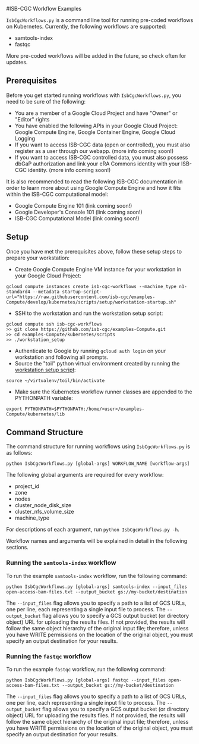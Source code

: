 #ISB-CGC Workflow Examples 

`IsbCgcWorkflows.py` is a command line tool for running pre-coded workflows on Kubernetes.  Currently, the following workflows are supported:
- samtools-index
- fastqc

More pre-coded workflows will be added in the future, so check often for updates.

## Prerequisites

Before you get started running workflows with `IsbCgcWorkflows.py`, you need to be sure of the following:
* You are a member of a Google Cloud Project and have "Owner" or "Editor" rights
* You have enabled the following APIs in your Google Cloud Project: Google Compute Engine, Google Container Engine, Google Cloud Logging
* If you want to access ISB-CGC data (open or controlled), you must also register as a user through our webapp.  (more info coming soon!)
* If you want to access ISB-CGC controlled data, you must also possess dbGaP authorization and link your eRA Commons identity with your ISB-CGC identity. (more info coming soon!)

It is also recommended to read the following ISB-CGC documentation in order to learn more about using Google Compute Engine and how it fits within the ISB-CGC computational model:
* Google Compute Engine 101 (link coming soon!)
* Google Developer's Console 101 (link coming soon!)
* ISB-CGC Computational Model (link coming soon!)

## Setup

Once you have met the prerequisites above, follow these setup steps to prepare your workstation:
- Create Google Compute Engine VM instance for your workstation in your Google Cloud Project:
```
gcloud compute instances create isb-cgc-workflows --machine_type n1-standard4 --metadata startup-script-url="https://raw.githubusercontent.com/isb-cgc/examples-Compute/develop/kubernetes/scripts/setup/workstation-startup.sh"
```
- SSH to the workstation and run the workstation setup script:
```
gcloud compute ssh isb-cgc-workflows
>> git clone https://github.com/isb-cgc/examples-Compute.git
>> cd examples-Compute/kubernetes/scripts
>> ./workstation_setup
```
- Authenticate to Google by running `gcloud auth login` on your workstation and following all prompts.
- Source the "toil" python virtual environment created by running the [workstation setup script](./scripts/setup/workstation_setup.sh):
```
source ~/virtualenv/toil/bin/activate
```
- Make sure the Kubernetes workflow runner classes are appended to the PYTHONPATH variable:
```
export PYTHONPATH=$PYTHONPATH:/home/<user>/examples-Compute/kubernetes/lib
```

## Command Structure

The command structure for running workflows using `IsbCgcWorkflows.py` is as follows:

```
python IsbCgcWorkflows.py [global-args] WORKFLOW_NAME [workflow-args]
```
The following global arguments are required for every workflow:
- project_id
- zone
- nodes
- cluster_node_disk_size
- cluster_nfs_volume_size
- machine_type

For descriptions of each argument, run `python IsbCgcWorkflows.py -h`.

Workflow names and arguments will be explained in detail in the following sections.

### Running the `samtools-index` workflow

To run the example `samtools-index` workflow, run the following command:

```
python IsbCgcWorkflows.py [global-args] samtools-index --input_files open-access-bam-files.txt --output_bucket gs://my-bucket/destination
```

The `--input_files` flag allows you to specify a path to a list of GCS URLs, one per line, each representing a single input file to process.
The `--output_bucket` flag allows you to specify a GCS output bucket (or directory object) URL for uploading the results files.  If not provided, the results will follow the same object hierarchy of the original input file; therefore, unless you have WRITE permissions on the location of the original object, you must specify an output destination for your results.

### Running the `fastqc` workflow

To run the example `fastqc` workflow, run the following command:

```
python IsbCgcWorkflows.py [global-args] fastqc --input_files open-access-bam-files.txt --output_bucket gs://my-bucket/destination
```

The `--input_files` flag allows you to specify a path to a list of GCS URLs, one per line, each representing a single input file to process.
The `--output_bucket` flag allows you to specify a GCS output bucket (or directory object) URL for uploading the results files.  If not provided, the results will follow the same object hierarchy of the original input file; therefore, unless you have WRITE permissions on the location of the original object, you must specify an output destination for your results.
